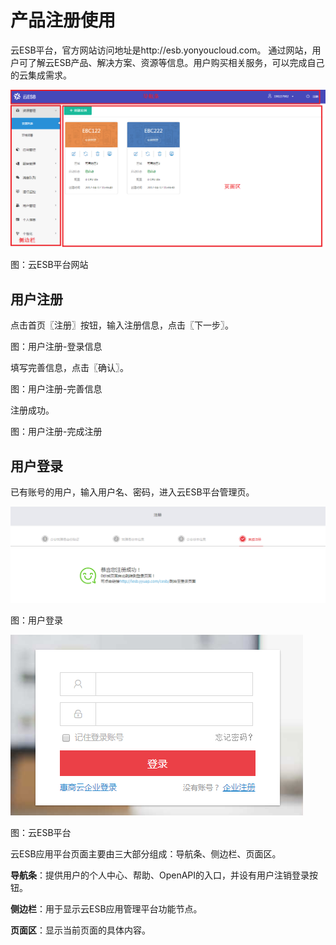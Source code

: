 # 产品注册使用

云ESB平台，官方网站访问地址是http://esb.yonyoucloud.com。
通过网站，用户可了解云ESB产品、解决方案、资源等信息。用户购买相关服务，可以完成自己的云集成需求。

![](/assets/2-/image6.png)

图：云ESB平台网站

## 用户注册

点击首页〖注册〗按钮，输入注册信息，点击〖下一步〗。
 
图：用户注册-登录信息

填写完善信息，点击〖确认〗。
 
图：用户注册-完善信息

注册成功。
 
图：用户注册-完成注册


## 用户登录

已有账号的用户，输入用户名、密码，进入云ESB平台管理页。

![](/assets/2-/image4.png)

图：用户登录

![](/assets/2-/image5.png)

图：云ESB平台

云ESB应用平台页面主要由三大部分组成：导航条、侧边栏、页面区。

**导航条**：提供用户的个人中心、帮助、OpenAPI的入口，并设有用户注销登录按钮。

**侧边栏**：用于显示云ESB应用管理平台功能节点。

**页面区**：显示当前页面的具体内容。

